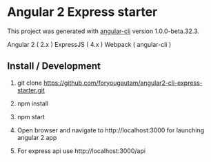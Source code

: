 # Angular 2 Express starter

This project was generated with [angular-cli](https://github.com/angular/angular-cli) version 1.0.0-beta.32.3.

Angular 2 ( 2.x )
ExpressJS ( 4.x )
Webpack ( angular-cli )

Install / Development
--------------------
1) git clone https://github.com/foryougautam/angular2-cli-express-starter.git

2) npm install

3) npm start

4) Open browser and navigate to http://localhost:3000 for launching angular 2 app

5) For express api use http://localhost:3000/api
